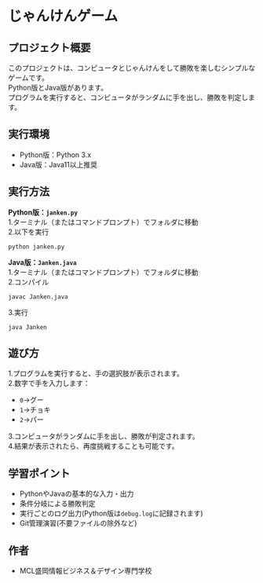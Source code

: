 # じゃんけんゲーム
## プロジェクト概要
このプロジェクトは、コンピュータとじゃんけんをして勝敗を楽しむシンプルなゲームです。  
Python版とJava版があります。  
プログラムを実行すると、コンピュータがランダムに手を出し、勝敗を判定します。
## 実行環境
- Python版：Python 3.x
- Java版：Java11以上推奨
## 実行方法
**Python版：`janken.py`**  
1.ターミナル（またはコマンドプロンプト）でフォルダに移動  
2.以下を実行  
```
python janken.py
```
**Java版：`Janken.java`**  
1.ターミナル（またはコマンドプロンプト）でフォルダに移動  
2.コンパイル  
```
javac Janken.java
```  
3.実行  
```
java Janken
```  
## 遊び方
1.プログラムを実行すると、手の選択肢が表示されます。  
2.数字で手を入力します： 
   - `0`→グー  
   - `1`→チョキ
   - `2`→パー

3.コンピュータがランダムに手を出し、勝敗が判定されます。  
4.結果が表示されたら、再度挑戦することも可能です。  
## 学習ポイント  
- PythonやJavaの基本的な入力・出力
- 条件分岐による勝敗判定
- 実行ごとのログ出力(Python版は`debug.log`に記録されます)
- Git管理演習(不要ファイルの除外など)
## 作者
- MCL盛岡情報ビジネス＆デザイン専門学校

   